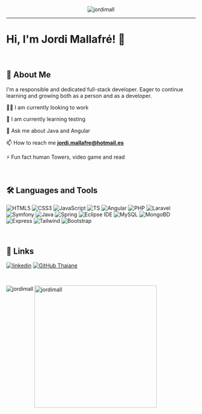<div align="center">
  <img src="https://media.licdn.com/dms/image/D4D16AQH8j9IX2z-gWw/profile-displaybackgroundimage-shrink_350_1400/0/1700405362137?e=1715817600&v=beta&t=1HtXJ1zEQlFqQYez50mWPuIrRJCIjn5KW0QLg-Z-1Bg" alt="jordimall" />
</div>

<hr>

# Hi, I'm Jordi Mallafré! 👋

<br>

## 🚀 About Me
I'm a responsible and dedicated full-stack developer. Eager to continue learning and growing both as a person and as a developer.

👩‍💻 I am currently looking to work

🧠 I am currently learning testing

💬 Ask me about Java and Angular

📫 How to reach me **jordi.mallafre@hotmail.es**

⚡️ Fun fact human Towers, video game and read

<br>

## 🛠 Languages and Tools

![HTML5](https://img.shields.io/badge/HTML5-blue?logo=HTML5)
![CSS3](https://img.shields.io/badge/CSS3-red?logo=CSS3)
![JavaScript](https://img.shields.io/badge/Javascript-%23323330.svg?=for-the-badge&logo=javascript&logoColor=%23F7DF1E)
![TS](https://img.shields.io/badge/TypeScript-informational?=for-the-badge&logo=TypeScript&logoColor=white)
![Angular](https://img.shields.io/badge/Angular-%23FF2D20.svg?=for-the-badge&logo=angular&logoColor=white)
![PHP](https://img.shields.io/badge/PHP-%23777BB4.svg?=for-the-badge&logo=php&logoColor=white)
![Laravel](https://img.shields.io/badge/Laravel-%23FF2D20.svg?=for-the-badge&logo=laravel&logoColor=white)
![Symfony](https://img.shields.io/badge/Symfony-%23000000.svg?=for-the-badge&logo=symfony&logoColor=white)
![Java](https://img.shields.io/badge/java-%23ED8B00.svg?=for-the-badge&logo=openjdk&logoColor=white)
![Spring](https://img.shields.io/badge/Spring-blue?logo=Spring)
![Eclipse IDE](https://img.shields.io/badge/Eclipse_IDE-green?logo=Eclipse%20IDE)
![MySQL](https://img.shields.io/badge/MySQL-%2300f.svg?=for-the-badge&logo=mysql&logoColor=white)
![MongoBD](https://img.shields.io/badge/MongoDB-%236DB33F.svg?=for-the-badge&logo=MongoDB&logoColor=white)
![Express](https://img.shields.io/badge/Express.JS-inactive?=for-the-badge&logo=express&logoColor=white)
![Tailwind](https://img.shields.io/badge/Tailwind-3670A0?=for-the-badge&logo=tailwindcss&logoColor=white)
![Bootstrap](https://img.shields.io/badge/Bootstrap-%23563D7C.svg?=for-the-badge&logo=bootstrap&logoColor=white)

<br>

## 🔗 Links

[![linkedin](https://img.shields.io/badge/linkedin-0A66C2?style=for-the-badge&logo=linkedin&logoColor=white)](https://www.linkedin.com/in/jordi-mallafre-gazquez/)
[![GitHub Thaiane](https://img.shields.io/github/followers/jordimall?label=follow&style=for-the-badge&logo=github&logoColor=white)](https://github.com/jordimall)

<br>

<p><img align="left"  src="https://github-readme-stats.vercel.app/api?username=jordimall&show_icons=true&locale=en&theme=tokyonight" alt ="jordimall" /></p>
 
<p><img align="center" width="325" src="https://github-readme-stats.vercel.app/api/top-langs?username=jordimall&show_icons=true&locale=en&layout=compact&theme=tokyonight" alt="jordimall" /></p>
